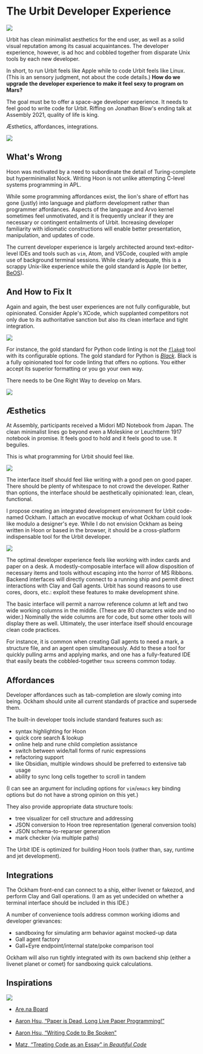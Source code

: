 #   The Urbit Developer Experience

![](https://upload.wikimedia.org/wikipedia/commons/8/8c/Russell_PM_1%2B1%3D2.png)

Urbit has clean minimalist aesthetics for the end user, as well as a solid visual reputation among its casual acquaintances.  The developer experience, however, is ad hoc and cobbled together from disparate Unix tools by each new developer.

In short, to run Urbit feels like Apple while to code Urbit feels like Linux.  (This is an sensory judgment, not about the code details.)  **How do we upgrade the developer experience to make it feel sexy to program on Mars?**

The goal must be to offer a space-age developer experience.  It needs to feel good to write code for Urbit.  Riffing on Jonathan Blow's ending talk at Assembly 2021, quality of life is king.

Æsthetics, affordances, integrations.

![](https://d2w9rnfcy7mm78.cloudfront.net/13644100/original_ee2bfff2698617ea98782c9c84761906.png?1634750876?bc=0)

##  What's Wrong

Hoon was motivated by a need to subordinate the detail of Turing-complete but hyperminimalist Nock.  Writing Hoon is not unlike attempting C-level systems programming in APL.

While some programming affordances exist, the lion's share of effort has gone (justly) into language and platform development rather than programmer affordances.  Aspects of the language and Arvo kernel sometimes feel unmotivated, and it is frequently unclear if they are necessary or contingent entailments of Urbit.  Increasing developer familiarity with idiomatic constructions will enable better presentation, manipulation, and updates of code.

The current developer experience is largely architected around text-editor-level IDEs and tools such as `vim`, Atom, and VSCode, coupled with ample use of background terminal sessions.  While clearly adequate, this is a scrappy Unix-like experience while the gold standard is Apple (or better, [BeOS](https://www.hackneys.com/docs/in-the-beginning-was-the-command-line.pdf)).

##  And How to Fix It

Again and again, the best user experiences are not fully configurable, but opinionated.  Consider Apple's XCode, which supplanted competitors not only due to its authoritative sanction but also its clean interface and tight integration.

![](https://images.macrumors.com/t/IJCJ-UwJCx_7jNIXVC-kQ0CZK-s=/400x0/article-new/2018/06/xcode-10-800x450.jpg?lossy)

For instance, the gold standard for Python code linting is not the [`flake8`](https://pypi.org/project/flake8/) tool with its configurable options.  The gold standard for Python is [_Black_](https://pypi.org/project/black/).  Black is a fully opinionated tool for code linting that offers no options.  You either accept its superior formatting or you go your own way.

There needs to be One Right Way to develop on Mars.

![](https://d2w9rnfcy7mm78.cloudfront.net/13644134/original_266dea1c5f5e0d89f5e44d07e02cb764.png?1634750938?bc=0)

##  Æsthetics

At Assembly, participants received a Midori MD Notebook from Japan.  The clean minimalist lines go beyond even a Moleskine or Leuchtterm 1917 notebook in promise.  It feels good to hold and it feels good to use.  It beguiles.

This is what programming for Urbit should feel like.

![](https://images.squarespace-cdn.com/content/v1/5005c8fc84ae929b37214ebd/1503053438150-LLT9PWST7EN9OSR87T2X/Top+Image.jpg)

The interface itself should feel like writing with a good pen on good paper.  There should be plenty of whitespace to not crowd the developer.  Rather than options, the interface should be aesthetically opinionated:  lean, clean, functional.

I propose creating an integrated development environment for Urbit code-named Ockham.  I attach an evocative mockup of what Ockham could look like modulo a designer's eye.  While I do not envision Ockham as being written in Hoon or based in the browser, it should be a cross-platform indispensable tool for the Urbit developer.

![](./img/ockham-main.png)

The optimal developer experience feels like working with index cards and paper on a desk.  A modestly-composable interface will allow disposition of necessary items and tools without escaping into the horror of MS Ribbons.  Backend interfaces will directly connect to a running ship and permit direct interactions with Clay and Gall agents.  Urbit has sound reasons to use cores, doors, etc.:  exploit these features to make development shine.

The basic interface will permit a narrow reference column at left and two wide working columns in the middle.  (These are 80 characters wide and no wider.)  Nominally the wide columns are for code, but some other tools will display there as well.  Ultimately, the user interface itself should encourage clean code practices.

For instance, it is common when creating Gall agents to need a mark, a structure file, and an agent open simultaneously.  Add to these a tool for quickly pulling arms and applying marks, and one has a fully-featured IDE that easily beats the cobbled-together `tmux` screens common today.

##  Affordances

Developer affordances such as tab-completion are slowly coming into being.  Ockham should unite all current standards of practice and supersede them.

The built-in developer tools include standard features such as:

- syntax highlighting for Hoon
- quick core search & lookup
- online help and rune child completion assistance
- switch between wide/tall forms of runic expressions
- refactoring support
- like Obsidian, multiple windows should be preferred to extensive tab usage
- ability to sync long cells together to scroll in tandem

(I can see an argument for including options for `vim`/`emacs` key binding options but do not have a strong opinion on this yet.)

They also provide appropriate data structure tools:

- tree visualizer for cell structure and addressing
- JSON conversion to Hoon tree representation (general conversion tools)
- JSON schema-to-reparser generation
- mark checker (via multiple paths)

The Urbit IDE is optimized for building Hoon tools (rather than, say, runtime and jet development).

##  Integrations

The Ockham front-end can connect to a ship, either livenet or fakezod, and perform Clay and Gall operations.  (I am as yet undecided on whether a terminal interface should be included in this IDE.)

A number of convenience tools address common working idioms and developer grievances:

- sandboxing for simulating arm behavior against mocked-up data
- Gall agent factory
- Gall+Eyre endpoint/internal state/poke comparison tool

Ockham will also run tightly integrated with its own backend ship (either a livenet planet or comet) for sandboxing quick calculations.

##  Inspirations

![](https://d2w9rnfcy7mm78.cloudfront.net/13643908/original_36df1c6d755667fafcb2a76f4fc25af9.png?1634750322?bc=0)

- [Are.na Board](https://www.are.na/neal-davis/ockham-ide)

- [Aaron Hsu,  “Paper is Dead, Long Live Paper Programming!”](https://www.sacrideo.us/paper-is-dead-long-live-paper-programming/)
- [Aaron Hsu, “Writing Code to Be Spoken”](https://www.sacrideo.us/writing-code-to-be-spoken/)
- [Matz, “Treating Code as an Essay” in _Beautiful Code_](http://libgen.rs/book/index.php?md5=6DA426C76EE6E1983F3D42D825D21235)
